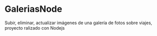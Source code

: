 # GaleriasNode
Subir, eliminar, actualizar imágenes de una galería de fotos sobre viajes, proyecto ralizado con Nodejs
